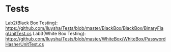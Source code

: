 # Tests
Lab2(Black Box Testing): 
https://github.com/Iluysha/Tests/blob/master/BlackBox/BlackBox/BinaryFlagUnitTest.cs
Lab3(White Box Testing): 
https://github.com/Iluysha/Tests/blob/master/WhiteBox/WhiteBox/PasswordHasherUnitTest.cs
